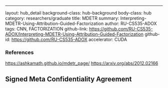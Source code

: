 
---
layout: hub_detail
background-class: hub-background
body-class: hub
category: researchers/graduate
title: MDETR
summary: Interpreting-MDETR-Using-Attribution-Guided-Factorization
author: RU-CS535-ADOX
tags: CNN, FACTORIZATION
github-link: https://github.com/RU-CS535-ADOX/Interpreting-MDETR-Using-Attribution-Guided-Factorization
github-id: https://github.com/RU-CS535-ADOX
accelerator: CUDA

### References
https://ashkamath.github.io/mdetr_page/
https://arxiv.org/abs/2012.02166

## Signed Meta Confidentiality Agreement

